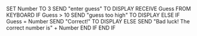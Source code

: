 SET Number TO 3 
 SEND "enter guess" TO DISPLAY
 RECEIVE Guess FROM KEYBOARD
 IF Guess > 10 
   SEND "guess too high" TO DISPLAY
 ELSE 
   IF Guess = Number 
     SEND "Correct!" TO DISPLAY 
   ELSE
     SEND "Bad luck! The correct number is" + Number
   END IF
 END IF
